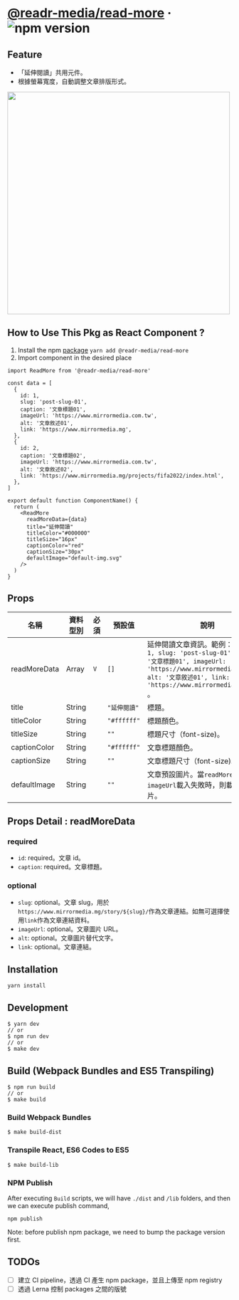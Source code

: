 # [@readr-media/read-more](https://www.npmjs.com/package/@readr-media/read-more) &middot; ![npm version](https://img.shields.io/npm/v/@readr-media/read-more.svg?style=flat)

## Feature

- 「延伸閱讀」共用元件。
- 根據螢幕寬度，自動調整文章排版形式。

<div align=left><img width="500" height="500" src="https://github.com/ChangRongXuan/react/blob/read-more/packages/read-more/read-more-example.png"/></div>

## How to Use This Pkg as React Component ?

1. Install the npm [package](https://www.npmjs.com/package/@readr-media/read-more)
   `yarn add @readr-media/read-more`
2. Import component in the desired place

```
import ReadMore from '@readr-media/read-more'

const data = [
  {
    id: 1,
    slug: 'post-slug-01',
    caption: '文章標題01',
    imageUrl: 'https://www.mirrormedia.com.tw',
    alt: '文章敘述01',
    link: 'https://www.mirrormedia.mg',
  },
  {
    id: 2,
    caption: '文章標題02',
    imageUrl: 'https://www.mirrormedia.com.tw',
    alt: '文章敘述02',
    link: 'https://www.mirrormedia.mg/projects/fifa2022/index.html',
  },
]

export default function ComponentName() {
  return (
    <ReadMore
      readMoreData={data}
      title="延伸閱讀"
      titleColor="#000000"
      titleSize="16px"
      captionColor="red"
      captionSize="30px"
      defaultImage="default-img.svg"
    />
  )
}
```

## Props

| 名稱           | 資料型別    | 必須  | 預設值              | 說明                                                                                                                                  |
| ------------ | ------- | --- | ---------------- | ----------------------------------------------------------------------------------------------------------------------------------- |
| readMoreData       | Array  | `V` | `[]` | 延伸閱讀文章資訊。範例： `[ { id: 1, slug: 'post-slug-01', caption: '文章標題01', imageUrl: 'https://www.mirrormedia.com.tw', alt: '文章敘述01', link: 'https://www.mirrormedia.mg' } ]` 。                                                               |
| title | String  |     | `"延伸閱讀"`           | 標題。                                                               |
| titleColor | String  |     | `"#ffffff"`             | 標題顏色。                                                                                                       |
| titleSize          | String  |     | `""`             | 標題尺寸（font-size)。                                                                                                                                |
| captionColor    | String  |     | `"#ffffff"`        | 文章標題顏色。                                                                                               |
| captionSize       | String  |     | `""`     | 文章標題尺寸（font-size)。                                                                                                                                |
| defaultImage        | String  |     | `""`         | 文章預設圖片。當`readMoreData`的`imageUrl`載入失敗時，則載入預設圖片。                                                                                                                                |

## Props Detail : readMoreData

### required
- `id`: required。文章 id。
- `caption`: required。文章標題。

### optional
- `slug`: optional。文章 slug，用於`https://www.mirrormedia.mg/story/${slug}/`作為文章連結。如無可選擇使用`link`作為文章連結資料。
- `imageUrl`: optional。文章圖片 URL。
- `alt`: optional。文章圖片替代文字。
- `link`: optional。文章連結。   

## Installation

`yarn install`

## Development

```
$ yarn dev
// or
$ npm run dev
// or
$ make dev
```

## Build (Webpack Bundles and ES5 Transpiling)

```
$ npm run build
// or
$ make build
```

### Build Webpack Bundles

```
$ make build-dist
```

### Transpile React, ES6 Codes to ES5

```
$ make build-lib
```

### NPM Publish

After executing `Build` scripts, we will have `./dist` and `/lib` folders,
and then we can execute publish command,

```
npm publish
```

Note: before publish npm package, we need to bump the package version first.

## TODOs

- [ ] 建立 CI pipeline，透過 CI 產生 npm package，並且上傳至 npm registry
- [ ] 透過 Lerna 控制 packages 之間的版號
